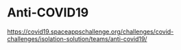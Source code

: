 # Anti-COVID19
https://covid19.spaceappschallenge.org/challenges/covid-challenges/isolation-solution/teams/anti-covid19/
